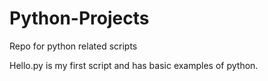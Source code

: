 # Python-Projects
Repo for python related scripts

Hello.py is my first script and has basic examples of python.
